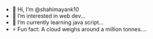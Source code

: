 - 👋 Hi, I’m @shahimayank10
- 👀 I’m interested in web dev...
- 🌱 I’m currently learning java script...
- ⚡ Fun fact: A cloud weighs around a million tonnes....

<!---
shahimayank10/shahimayank10 is a ✨ special ✨ repository because its `README.md` (this file) appears on your GitHub profile.
You can click the Preview link to take a look at your changes.
--->
